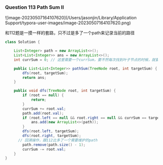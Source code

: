 ### Question 113 Path Sum II

![image-20230507164107620](/Users/jasonjin/Library/Application Support/typora-user-images/image-20230507164107620.png)

和112题是一摸一样的套路，只不过是多了一个path来记录当前的路径

```java
class Solution {

    List<Integer> path = new ArrayList<>();
    List<List<Integer>> ans = new ArrayList<>();
    int currSum = 0; // 这里需要一个currSum，要不然每次找到叶子节点的时候，就要重新算一次路径之和

    public List<List<Integer>> pathSum(TreeNode root, int targetSum) {
        dfs(root, targetSum);
        return ans;
    }

    public void dfs(TreeNode root, int targetSum) {
        if (root == null) {
            return;
        }
        currSum += root.val;
        path.add(root.val);
        if (root.left == null && root.right == null && currSum == targetSum) {
            ans.add(new ArrayList<>(path));
        }
        dfs(root.left, targetSum);
        dfs(root.right, targetSum);
      // 回溯操作，跟112比多了一个需要维护的path
        path.remove(path.size() - 1);
        currSum -= root.val;
    }
}
```

